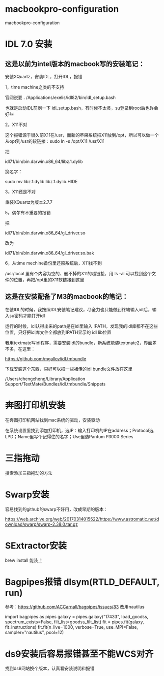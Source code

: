 # macbookpro-configuration
macbookpro-configuration

# IDL 7.0 安装

## 这是以前为intel版本的macbook写的安装笔记：

安装XQuartz，安装IDL，打开IDL，报错

1，time machine之类的不支持

官网说要 . /Applications/exelis/idl82/bin/idl_setup.bash

也就是启动IDL前刷一下 idl_setup.bash，有时候不太灵，su登录到root后也许会好些

2，X11不对

这个报错源于很久前X11在/usr，而新的苹果系统把X11放到/opt，所以可以做一个从opt到/usr的软链接：sudo ln -s /opt/X11 /usr/X11

把

idl71/bin/bin.darwin.x86_64/libz.1.dylib 

换名字：

sudo mv libz.1.dylib libz.1.dylib.HIDE

3，X11还是不对

重装XQuartz为版本2.7.7

5，偶尔有不重要的报错

把

idl71/bin/bin.darwin.x86_64/gl_driver.so 

改为

idl71/bin/bin.darwin.x86_64/gl_driver.so.bak

6，从time mechine备份里还原系统后，X11找不到

/usr/local 里有个内容为空的、删不掉的X11的超链接，用 ls -al 可以找到这个文件的位置，再把/opt里的X11软链接到这里

## 这是在安装配备了M3的macbook的笔记：

在装IDL的时候，我按照IDL安装笔记建议，尽全力也只能做到终端输入idl后，输入su密码才能打开idl

运行的时候，idl认得出来的path是在idl里输入 !PATH，发现我的idl库都不在这些位置，只好把idl库文件全都放到!PATH显示的 idl lib位置

我用textmate写idl程序，需要安装idl的bundle，新系统能装textmate2，界面差不多，在这里：

https://github.com/mgalloy/idl.tmbundle

下载安装这个东西，只好可以把一些祖传的idl bundle文件放在这里

/Users/chengcheng/Library/Application Support/TextMate/Bundles/idl.tmbundle/Snippets

# 奔图打印机安装

在奔图打印机网站找到mac系统的驱动，安装驱动

在系统设置里找到添加打印机，选IP：输入打印机的IP在address；Protocol选LPD；Name里写个记得住的名字；Use里选Pantum P3000 Series

# 三指拖动

搜索添加三指拖动的方法

# Swarp安装

容易找到的github的swarp不好用，改成早期的版本：

https://web.archive.org/web/20170314015522/https://www.astromatic.net/download/swarp/swarp-2.38.0.tar.gz

# SExtractor安装

brew install 能装上

# Bagpipes报错 dlsym(RTLD_DEFAULT, run)

参考：https://github.com/ACCarnall/bagpipes/issues/83 改用nautilus

import bagpipes as pipes
galaxy = pipes.galaxy("17433", load_goodss, spectrum_exists=False, filt_list=goodss_filt_list)
fit = pipes.fit(galaxy, fit_instructions)
fit.fit(n_live=1000, verbose=True, use_MPI=False, sampler="nautilus", pool=12)

# ds9安装后容易报错甚至不能WCS对齐

找到ds9网站换个版本，认真看安装说明和报错
